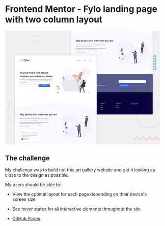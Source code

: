 # Frontend Mentor - Fylo landing page with two column layout

![Design preview for the Fylo landing page with two column layout challenge](./design/desktop-preview.jpg)

## The challenge

My challenge was to build out this art gallery website and get it looking as close to the design as possible.

My users should be able to:

- View the optimal layout for each page depending on their device's screen size
- See hover states for all interactive elements throughout the site

- [GitHub Pages](https://chkhikvadzeg.github.io/fylo-landing-page-with-two-column-layout-master/)
